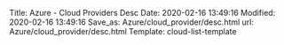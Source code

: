 Title: Azure - Cloud Providers Desc
Date: 2020-02-16 13:49:16
Modified: 2020-02-16 13:49:16
Save_as: Azure/cloud_provider/desc.html
url: Azure/cloud_provider/desc.html
Template: cloud-list-template
